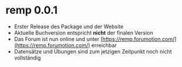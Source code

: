 
# remp 0.0.1

- Erster Release des Package und der Website
- Aktuelle Buchversion entspricht **nicht** der finalen Version
- Das Forum ist nun online und unter [https://remp.forumotion.com/](https://remp.forumotion.com/) erreichbar
- Datensätze und Übungen sind zum jetzigen Zeitpunkt noch nicht vollständig

